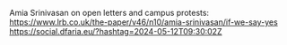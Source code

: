 Amia Srinivasan on open letters and campus protests: https://www.lrb.co.uk/the-paper/v46/n10/amia-srinivasan/if-we-say-yes https://social.dfaria.eu/?hashtag=2024-05-12T09:30:02Z